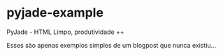 pyjade-example
==============
PyJade - HTML Limpo, produtividade ++

Esses são apenas exemplos simples de um blogpost que nunca existiu...
